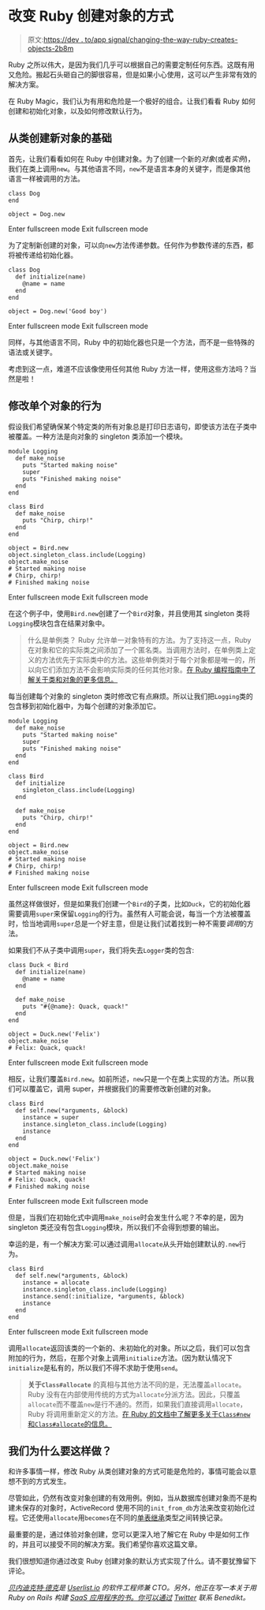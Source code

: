 # 改变 Ruby 创建对象的方式

> 原文:[https://dev . to/app signal/changing-the-way-ruby-creates-objects-2b8m](https://dev.to/appsignal/changing-the-way-ruby-creates-objects-2b8m)

Ruby 之所以伟大，是因为我们几乎可以根据自己的需要定制任何东西。这既有用又危险。搬起石头砸自己的脚很容易，但是如果小心使用，这可以产生非常有效的解决方案。

在 Ruby Magic，我们认为有用和危险是一个极好的组合。让我们看看 Ruby 如何创建和初始化对象，以及如何修改默认行为。

## 从类创建新对象的基础

首先，让我们看看如何在 Ruby 中创建对象。为了创建一个新的*对象*(或者*实例*)，我们在类上调用`new`。与其他语言不同，`new`不是语言本身的关键字，而是像其他语言一样被调用的方法。

```
class Dog
end

object = Dog.new 
```

Enter fullscreen mode Exit fullscreen mode

为了定制新创建的对象，可以向`new`方法传递参数。任何作为参数传递的东西，都将被传递给初始化器。

```
class Dog
  def initialize(name)
    @name = name
  end
end

object = Dog.new('Good boy') 
```

Enter fullscreen mode Exit fullscreen mode

同样，与其他语言不同，Ruby 中的初始化器也只是一个方法，而不是一些特殊的语法或关键字。

考虑到这一点，难道不应该像使用任何其他 Ruby 方法一样，使用这些方法吗？当然是啦！

## 修改单个对象的行为

假设我们希望确保某个特定类的所有对象总是打印日志语句，即使该方法在子类中被覆盖。一种方法是向对象的 singleton 类添加一个模块。

```
module Logging
  def make_noise
    puts "Started making noise"
    super
    puts "Finished making noise"
  end
end

class Bird
  def make_noise
    puts "Chirp, chirp!"
  end
end

object = Bird.new
object.singleton_class.include(Logging)
object.make_noise
# Started making noise
# Chirp, chirp!
# Finished making noise 
```

Enter fullscreen mode Exit fullscreen mode

在这个例子中，使用`Bird.new`创建了一个`Bird`对象，并且使用其 singleton 类将`Logging`模块包含在结果对象中。

> 什么是单例类？
> Ruby 允许单一对象特有的方法。为了支持这一点，Ruby 在对象和它的实际类之间添加了一个匿名类。当调用方法时，在单例类上定义的方法优先于实际类中的方法。这些单例类对于每个对象都是唯一的，所以向它们添加方法不会影响实际类的任何其他对象。[在 Ruby 编程指南中了解关于类和对象的更多信息。](https://ruby-doc.com/docs/ProgrammingRuby/html/classes.html)

每当创建每个对象的 singleton 类时修改它有点麻烦。所以让我们把`Logging`类的包含移到初始化器中，为每个创建的对象添加它。

```
module Logging
  def make_noise
    puts "Started making noise"
    super
    puts "Finished making noise"
  end
end

class Bird
  def initialize
    singleton_class.include(Logging)
  end

  def make_noise
    puts "Chirp, chirp!"
  end
end

object = Bird.new
object.make_noise
# Started making noise
# Chirp, chirp!
# Finished making noise 
```

Enter fullscreen mode Exit fullscreen mode

虽然这样做很好，但是如果我们创建一个`Bird`的子类，比如`Duck`，它的初始化器需要调用`super`来保留`Logging`的行为。虽然有人可能会说，每当一个方法被覆盖时，恰当地调用`super`总是一个好主意，但是让我们试着找到一种不需要*调用*的方法。

如果我们不从子类中调用`super`，我们将失去`Logger`类的包含:

```
class Duck < Bird
  def initialize(name)
    @name = name
  end

  def make_noise
    puts "#{@name}: Quack, quack!"
  end
end

object = Duck.new('Felix')
object.make_noise
# Felix: Quack, quack! 
```

Enter fullscreen mode Exit fullscreen mode

相反，让我们覆盖`Bird.new`。如前所述，`new`只是一个在类上实现的方法。所以我们可以覆盖它，调用 super，并根据我们的需要修改新创建的对象。

```
class Bird
  def self.new(*arguments, &block)
    instance = super
    instance.singleton_class.include(Logging)
    instance
  end
end

object = Duck.new('Felix')
object.make_noise
# Started making noise
# Felix: Quack, quack!
# Finished making noise 
```

Enter fullscreen mode Exit fullscreen mode

但是，当我们在初始化式中调用`make_noise`时会发生什么呢？不幸的是，因为 singleton 类还没有包含`Logging`模块，所以我们不会得到想要的输出。

幸运的是，有一个解决方案:可以通过调用`allocate`从头开始创建默认的`.new`行为。

```
class Bird
  def self.new(*arguments, &block)
    instance = allocate
    instance.singleton_class.include(Logging)
    instance.send(:initialize, *arguments, &block)
    instance
  end
end 
```

Enter fullscreen mode Exit fullscreen mode

调用`allocate`返回该类的一个新的、未初始化的对象。所以之后，我们可以包含附加的行为，然后，在那个对象上调用`initialize`方法。(因为默认情况下`initialize`是私有的，所以我们不得不求助于使用`send`。

> **关于`Class#allocate`**
> 的真相与其他方法不同的是，无法覆盖`allocate`。Ruby 没有在内部使用传统的方式为`allocate`分派方法。因此，只覆盖`allocate`而不覆盖`new`是行不通的。然而，如果我们直接调用`allocate`，Ruby 将调用重新定义的方法。[在 Ruby 的文档中了解更多关于`Class#new`和`Class#allocate`的信息。](https://ruby-doc.org/core-2.5.0/Class.html#method-i-allocate)

## 我们为什么要这样做？

和许多事情一样，修改 Ruby 从类创建对象的方式可能是危险的，事情可能会以意想不到的方式发生。

尽管如此，仍然有改变对象创建的有效用例。例如，当从数据库创建对象而不是构建未保存的对象时，ActiveRecord 使用不同的`init_from_db`方法来改变初始化过程。它还使用`allocate`用`becomes`在不同的[单表继承](https://en.wikipedia.org/wiki/Single_Table_Inheritance)类型之间转换记录。

最重要的是，通过体验对象创建，您可以更深入地了解它在 Ruby 中是如何工作的，并且可以接受不同的解决方案。我们希望你喜欢这篇文章。

我们很想知道你通过改变 Ruby 创建对象的默认方式实现了什么。请不要犹豫留下评论。

*[贝内迪克特·德克](http://benediktdeicke.com)是 [Userlist.io](http://userlist.io) 的软件工程师兼 CTO。另外，他正在写一本关于用 Ruby on Rails 构建 [SaaS 应用程序的书。你可以通过](http://saasguidebook.com) [Twitter](http://twitter.com/benediktdeicke) 联系 Benedikt。*